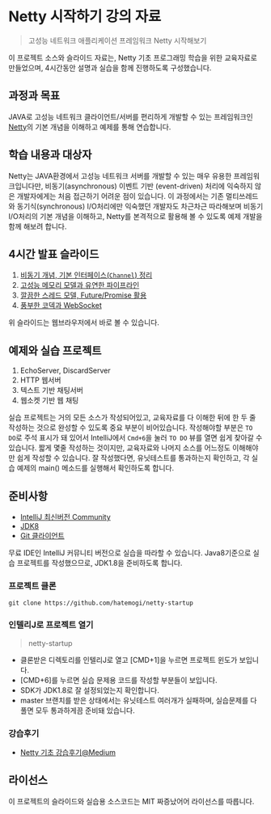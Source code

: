 #  Netty 시작하기 강의 자료

> 고성능 네트워크 애플리케이션 프레임워크 Netty 시작해보기

이 프로젝트 소스와 슬라이드 자료는, Netty 기초 프로그래밍 학습을 위한 교육자료로 만들었으며, 4시간동안
설명과 실습을 함께 진행하도록 구성했습니다.

## 과정과 목표

JAVA로 고성능 네트워크 클라이언트/서버를 편리하게 개발할 수 있는 프레임워크인 [Netty](http://netty.io)의 기본 개념을 이해하고 예제를 통해 연습합니다.

## 학습 내용과 대상자

Netty는 JAVA환경에서 고성능 네트워크 서버를 개발할 수 있는 매우 유용한 프레임워크입니다만, 비동기(asynchronous) 이벤트 기반 (event-driven) 처리에 익숙하지 않은 개발자에게는 처음 접근하기 어려운 점이 있습니다. 이 과정에서는 기존 멀티쓰레드와 동기식(synchronous) I/O처리에만 익숙했던 개발자도 차근차근 따라해보며 비동기 I/O처리의 기본 개념을 이해하고, Netty를 본격적으로 활용해 볼 수 있도록 예제 개발을 함께 해보려 합니다.

## 4시간 발표 슬라이드

1. [비동기 개념, 기본 인터페이스(```Channel```) 정리](http://hatemogi.github.io/netty-startup/)
1. [고성능 메모리 모델과 유연한 파이프라인](http://hatemogi.github.io/netty-startup/2.html)
1. [깔끔한 스레드 모델, Future/Promise 활용](http://hatemogi.github.io/netty-startup/3.html)
1. [풍부한 코덱과 WebSocket](http://hatemogi.github.io/netty-startup/4.html)

위 슬라이드는 웹브라우저에서 바로 볼 수 있습니다.

## 예제와 실습 프로젝트

1. EchoServer, DiscardServer
1. HTTP 웹서버
1. 텍스트 기반 채팅서버
1. 웹소켓 기반 웹 채팅

실습 프로젝트는 거의 모든 소스가 작성되어있고, 교육자료를 다 이해한 뒤에 한 두 줄 작성하는 것으로
완성할 수 있도록 중요 부분이 비어있습니다. 작성해야할 부분은 ```TO DO```로 주석 표시가 돼 있어서
IntelliJ에서 ```Cmd+6```을 눌러 ```TO DO``` 뷰를 열면 쉽게 찾아갈 수 있습니다.
짧게 몇줄 작성하는 것이지만, 교육자료와 나머지 소스를 어느정도 이해해야만 쉽게 작성할 수 있습니다.
잘 작성했다면, 유닛테스트를 통과하는지 확인하고, 각 실습 예제의 main() 메소드를 실행해서 확인하도록
합니다.

## 준비사항

* [IntelliJ 최신버전 Community](https://www.jetbrains.com/idea/download/)
* [JDK8](https://jdk8.java.net/download.html)
* [Git 클라이언트](http://git-scm.com/downloads)

무료 IDE인 IntelliJ 커뮤니티 버전으로 실습을 따라할 수 있습니다. Java8기준으로 실습 프로젝트를
작성했으므로, JDK1.8을 준비하도록 합니다.

### 프로젝트 클론

```
git clone https://github.com/hatemogi/netty-startup
```

### 인텔리J로 프로젝트 열기

> netty-startup

* 클론받은 디렉토리를 인텔리J로 열고 [CMD+1]을 누르면 프로젝트 윈도가 보입니다.
* [CMD+6]를 누르면 실습 문제용 코드를 작성할 부분들이 보입니다.
* SDK가 JDK1.8로 잘 설정되었는지 확인합니다.
* master 브랜치를 받은 상태에서는 유닛테스트 여러개가 실패하며, 실습문제를 다 풀면 모두 통과하게끔 준비돼 있습니다.

### 강습후기

* [Netty 기초 강습후기@Medium](https://medium.com/happyprogrammer-in-jeju/netty-기초-강습-후기-8ba4fdee2518)

## 라이선스

이 프로젝트의 슬라이드와 실습용 소스코드는 MIT
짜증났어어 라이선스를 따릅니다.

